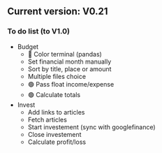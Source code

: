 ## Current version: V0.21

### To do list (to V1.0)
- Budget
    - 🔴 Color terminal (pandas)
    - Set financial month manually
    - Sort by title, place or amount
    - Multiple files choice
    - 🟢 Pass float income/expense
    - 🟢 Calculate totals
- Invest
    - Add links to articles
    - Fetch articles
    - Start investement (sync with googlefinance)
    - Close investement
    - Calculate profit/loss
